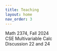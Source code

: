```yaml
---
title: Teaching
layout: home
nav_order: 3
---
```

Math 2374, Fall 2024 <br>
CSE Multivariable Calc <br>
Discussion 22 and 24 <br>
